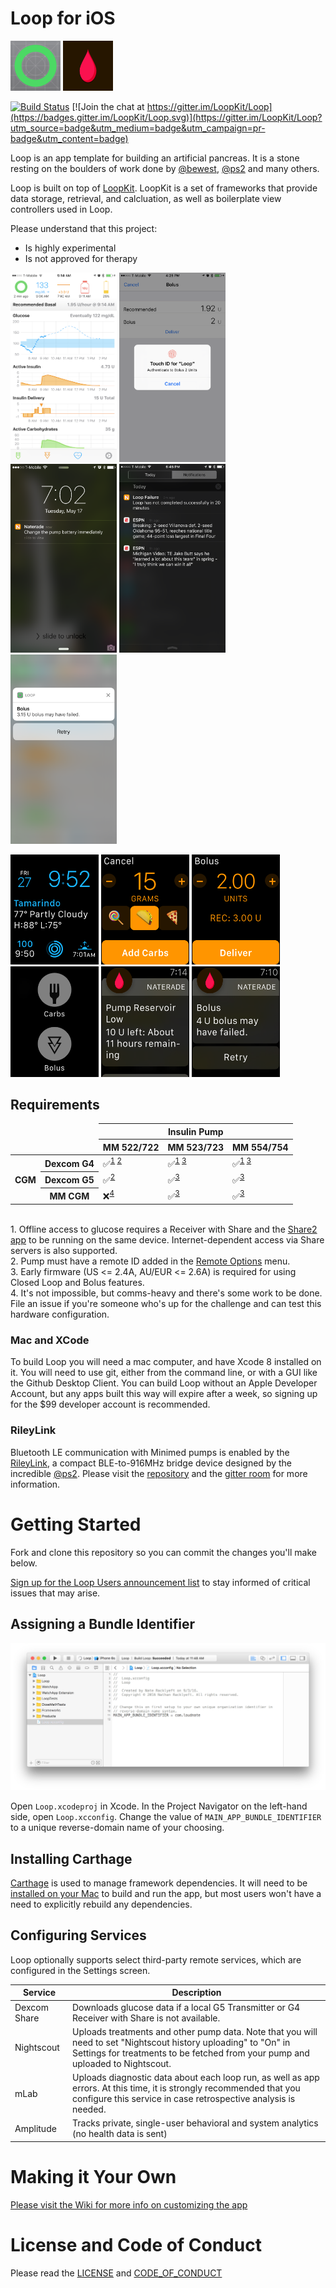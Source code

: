 # Loop for iOS

![App Icon](/Loop/Assets.xcassets/AppIcon.appiconset/Icon-40%402x.png?raw=true) ![WatchApp Icon](/WatchApp/Assets.xcassets/AppIcon.appiconset/watch-40%402x.png?raw=true)

[![Build Status](https://travis-ci.org/LoopKit/Loop.svg?branch=master)](https://travis-ci.org/LoopKit/Loop)
[![Join the chat at https://gitter.im/LoopKit/Loop](https://badges.gitter.im/LoopKit/Loop.svg)](https://gitter.im/LoopKit/Loop?utm_source=badge&utm_medium=badge&utm_campaign=pr-badge&utm_content=badge)

Loop is an app template for building an artificial pancreas. It is a stone resting on the boulders of work done by [@bewest](https://github.com/bewest/decoding-carelink), [@ps2](https://github.com/ps2/rileylink) and many others.

Loop is built on top of [LoopKit](https://github.com/LoopKit/LoopKit). LoopKit is a set of frameworks that provide data storage, retrieval, and calcluation, as well as boilerplate view controllers used in Loop.

Please understand that this project:
- Is highly experimental
- Is not approved for therapy

<a href="/Documentation/Screenshots/Phone%20Graphs.png"><img src="/Documentation/Screenshots/Phone%20Graphs.png?raw=true" alt="Screenshot of status screen" width="170"></a>
<a href="/Documentation/Screenshots/Phone%20Bolus.png"><img src="/Documentation/Screenshots/Phone%20Bolus.png?raw=true" alt="Screenshot of bolus screen" width="170"></a>
<a href="/Documentation/Screenshots/Phone%20Notification%20Battery.png"><img src="/Documentation/Screenshots/Phone%20Notification%20Battery.png?raw=true" alt="Screenshot of battery change notification" width="170"></a>
<a href="/Documentation/Screenshots/Phone%20Notification%20Loop%20Failure.png"><img src="/Documentation/Screenshots/Phone%20Notification%20Loop%20Failure.png?raw=true" alt="Screenshot of loop failure notification" width="170"></a>
<a href="/Documentation/Screenshots/Phone%20Notification%20Bolus%20Failure.png"><img src="/Documentation/Screenshots/Phone%20Notification%20Bolus%20Failure.png?raw=true" alt="Screenshot of bolus failure notification" width="170"></a>

<a href="/Documentation/Screenshots/Watch%20Complication.png"><img src="/Documentation/Screenshots/Watch%20Complication.png?raw=true" alt="Screenshot of glucose complication on Apple Watch" width="141"></a>
<a href="/Documentation/Screenshots/Watch%20Carb%20Entry.png"><img src="/Documentation/Screenshots/Watch%20Carb%20Entry.png?raw=true" alt="Screenshot of carb entry on Apple Watch" width="141"></a>
<a href="/Documentation/Screenshots/Watch%20Bolus.png"><img src="/Documentation/Screenshots/Watch%20Bolus.png?raw=true" alt="Screenshot of bolus entry on Apple Watch" width="141"></a>
<a href="/Documentation/Screenshots/Watch%20Menu.png"><img src="/Documentation/Screenshots/Watch%20Menu.png?raw=true" alt="Screenshot of the app menu on Apple Watch" width="141"></a>
<a href="/Documentation/Screenshots/Watch%20Notification%20Reservoir.png"><img src="/Documentation/Screenshots/Watch%20Notification%20Reservoir.png?raw=true" alt="Screenshot of bolus failure notification on Apple Watch" width="141"></a>
<a href="/Documentation/Screenshots/Watch%20Notification%20Bolus%20Failure.png"><img src="/Documentation/Screenshots/Watch%20Notification%20Bolus%20Failure.png?raw=true" alt="Screenshot of bolus failure notification on Apple Watch" width="141"></a>

## Requirements

<table>
  <thead>
    <tr>
      <td colspan="2" rowspan="4"></td>
      <th colspan="3">Insulin Pump</th>
    </tr>
    <tr>
      <th>MM 522/722</th>
      <th>MM 523/723</th>
      <th>MM 554/754</th>
    </tr>
  </thead>
  <tbody>
    <tr>
      <th rowspan="4">CGM</th>
      <th>Dexcom G4</th>
      <td>✅<sup><a href="#hw1">1</a> <a href="#hw2">2</a></sup></td>
      <td>✅<sup><a href="#hw1">1</a> <a href="#hw3">3</a></sup></sup></td>
      <td>✅<sup><a href="#hw1">1</a> <a href="#hw3">3</a></sup></sup></td>
    </tr>
    <tr>
      <th>Dexcom G5</th>
      <td>✅<sup><a href="#hw2">2</a></sup></td>
      <td>✅<sup><a href="#hw3">3</a></sup></td>
      <td>✅<sup><a href="#hw3">3</a></sup></td>
    </tr>
    <tr>
      <th>MM CGM</th>
      <td>❌<sup><a href="#hw4">4</a></sup></td>
      <td>✅<sup><a href="#hw3">3</a></sup></td>
      <td>✅<sup><a href="#hw3">3</a></sup></td>
    </tr>
  </tbody>
</table>

<br/><a name="hw1">1</a>. Offline access to glucose requires a Receiver with Share and the [Share2 app](https://itunes.apple.com/us/app/dexcom-share2/id834775275?mt=8) to be running on the same device. Internet-dependent access via Share servers is also supported.
<br/><a name="hw2">2</a>. Pump must have a remote ID added in the [Remote Options](https://www.medtronicdiabetes.com/sites/default/files/library/download-library/workbooks/x22_menu_map.pdf) menu.
<br/><a name="hw3">3</a>. Early firmware (US <= 2.4A, AU/EUR <= 2.6A) is required for using Closed Loop and Bolus features.
<br/><a name="hw4">4</a>. It's not impossible, but comms-heavy and there's some work to be done. File an issue if you're someone who's up for the challenge and can test this hardware configuration.

### Mac and XCode

To build Loop you will need a mac computer, and have Xcode 8 installed on it.  You will need to use git, either from the command line, or with a GUI like the Github Desktop Client.  You can build Loop without an Apple Developer Account, but any apps built this way will expire after a week, so signing up for the $99 developer account is recommended.

### RileyLink

Bluetooth LE communication with Minimed pumps is enabled by the [RileyLink](https://github.com/ps2/rileylink), a compact BLE-to-916MHz bridge device designed by the incredible [@ps2](https://github.com/ps2). Please visit the [repository](https://github.com/ps2/rileylink) and the [gitter room](https://gitter.im/ps2/rileylink) for more information.

# Getting Started

Fork and clone this repository so you can commit the changes you'll make below.

[Sign up for the Loop Users announcement list](https://groups.google.com/forum/#!forum/loop-ios-users) to stay informed of critical issues that may arise.

## Assigning a Bundle Identifier

[![Assigning a bundle identifier](/Documentation/Assigning%20a%20bundle%20identifier.png?raw=true)](/Documentation/Assigning%20a%20bundle%20identifier.png)

Open `Loop.xcodeproj` in Xcode. In the Project Navigator on the left-hand side, open `Loop.xcconfig`. Change the value of `MAIN_APP_BUNDLE_IDENTIFIER` to a unique reverse-domain name of your choosing.

## Installing Carthage

[Carthage](https://github.com/carthage/carthage) is used to manage framework dependencies. It will need to be [installed on your Mac](https://github.com/carthage/carthage#installing-carthage) to build and run the app, but most users won't have a need to explicitly rebuild any dependencies.

## Configuring Services

Loop optionally supports select third-party remote services, which are configured in the Settings screen.

| Service                | Description
| ---------------------- | -------------
| Dexcom Share           | Downloads glucose data if a local G5 Transmitter or G4 Receiver with Share is not available.
| Nightscout             | Uploads treatments and other pump data. Note that you will need to set "Nightscout history uploading" to "On" in Settings for treatments to be fetched from your pump and uploaded to Nightscout.
| mLab                   | Uploads diagnostic data about each loop run, as well as app errors. At this time, it is strongly recommended that you configure this service in case retrospective analysis is needed.
| Amplitude              | Tracks private, single-user behavioral and system analytics (no health data is sent)

# Making it Your Own

[Please visit the Wiki for more info on customizing the app](https://github.com/LoopKit/Loop/wiki/Personalizing-Your-App-Name-&-Icon)

# License and Code of Conduct

Please read the [LICENSE](/LICENSE.md) and [CODE_OF_CONDUCT](/CODE_OF_CONDUCT.md)
